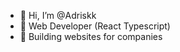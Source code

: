 - 👋 Hi, I’m @Adriskk
- 👀 Web Developer (React Typescript)
- 🌱 Building websites for companies

<!---
Adriskk/Adriskk is a ✨ special ✨ repository because its `README.md` (this file) appears on your GitHub profile.
You can click the Preview link to take a look at your changes.
--->
